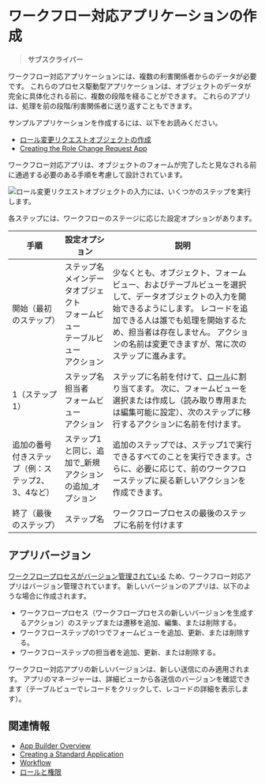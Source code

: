 # ワークフロー対応アプリケーションの作成

> **サブスクライバー**

ワークフロー対応アプリケーションには、複数の利害関係者からのデータが必要です。 これらのプロセス駆動型アプリケーションは、オブジェクトのデータが完全に具体化される前に、複数の段階を経ることができます。 これらのアプリは、処理を前の段階/利害関係者に送り返すこともできます。

サンプルアプリケーションを作成するには、以下をお読みください。

* [ロール変更リクエストオブジェクトの作成](./creating-the-role-change-request-object.md)
* [Creating the Role Change Request App](./creating-the-role-change-request-app.md)

ワークフロー対応アプリは、オブジェクトのフォームが完了したと見なされる前に通過する必要のある手順を考慮して設計されています。

![ロール変更リクエストオブジェクトの入力には、いくつかのステップを実行します。](./creating-a-workflow-powered-application/images/02.png)

各ステップには、ワークフローのステージに応じた設定オプションがあります。

| 手順                         | 設定オプション                                                                                      | 説明                                                                                                                                                                                  |
| -------------------------- | -------------------------------------------------------------------------------------------- | ----------------------------------------------------------------------------------------------------------------------------------------------------------------------------------- |
| 開始（最初のステップ）                | ステップ名 <br /> メインデータオブジェクト <br /> フォームビュー <br /> テーブルビュー <br /> アクション | 少なくとも、オブジェクト、フォームビュー、およびテーブルビューを選択して、データオブジェクトの入力を開始できるようにします。 レコードを追加できる人は誰でも処理を開始するため、担当者は存在しません。 アクションの名前は変更できますが、常に次のステップに進みます。                                                 |
| 1（ステップ1）                   | ステップ名 <br /> 担当者 <br /> フォームビュー <br /> アクション                               | ステップに名前を付けて、[ロール](../../users-and-permissions/roles-and-permissions/understanding-roles-and-permissions.md)に割り当てます。 次に、フォームビューを選択または作成し（読み取り専用または編集可能に設定）、次のステップに移行するアクションに名前を付けます。 |
| 追加の番号付きステップ（例：ステップ2、3、4など） | ステップ1と同じ、追加で_新規アクションの追加_オプション                                                                | 追加のステップでは、ステップ1で実行できるすべてのことを実行できます。さらに、必要に応じて、前のワークフローステップに戻る新しいアクションを作成できます。                                                                                                       |
| 終了（最後のステップ）                | ステップ名                                                                                        | ワークフロープロセスの最後のステップに名前を付けます                                                                                                                                                          |

<a name="app-versions" />

## アプリバージョン

[ワークフロープロセスがバージョン管理されている](../../../process-automation/workflow/designing-and-managing-workflows/managing-workflows.md#viewing-and-restoring-workflow-revisions) ため、ワークフロー対応アプリはバージョン管理されています。 新しいバージョンのアプリは、以下のような場合に作成されます。

- ワークフロープロセス（ワークフロープロセスの新しいバージョンを生成するアクション）のステップまたは遷移を追加、編集、または削除する。
- ワークフローステップの1つでフォームビューを追加、更新、または削除する。
- ワークフローステップの担当者を追加、更新、または削除する。

ワークフロー対応アプリの新しいバージョンは、新しい送信にのみ適用されます。 アプリのマネージャーは、詳細ビューから各送信のバージョンを確認できます（テーブルビューでレコードをクリックして、レコードの詳細を表示します）。

<a name="related-information" />

## 関連情報

* [App Builder Overview](../app-builder.md)
* [Creating a Standard Application](./creating-a-standard-application.md)
* [Workflow](../../process-automation/workflow/introduction-to-workflow.md)
* [ロールと権限](../../users-and-permissions/roles-and-permissions/understanding-roles-and-permissions.md)
